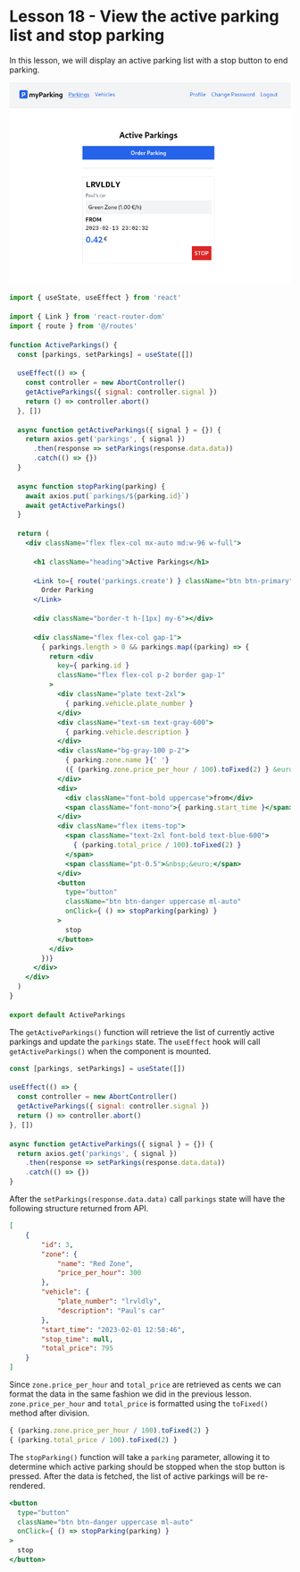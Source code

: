 # Lesson 18 - View the active parking list and stop parking

In this lesson, we will display an active parking list with a stop button to end parking.

![Active parking list](assets/active-parking-list.png)

```jsx
import { useState, useEffect } from 'react'

import { Link } from 'react-router-dom'
import { route } from '@/routes'

function ActiveParkings() {
  const [parkings, setParkings] = useState([])

  useEffect(() => {
    const controller = new AbortController()
    getActiveParkings({ signal: controller.signal })
    return () => controller.abort()
  }, [])

  async function getActiveParkings({ signal } = {}) {
    return axios.get('parkings', { signal })
      .then(response => setParkings(response.data.data))
      .catch(() => {})
  }

  async function stopParking(parking) {
    await axios.put(`parkings/${parking.id}`)
    await getActiveParkings()
  }

  return (
    <div className="flex flex-col mx-auto md:w-96 w-full">

      <h1 className="heading">Active Parkings</h1>

      <Link to={ route('parkings.create') } className="btn btn-primary">
        Order Parking
      </Link>

      <div className="border-t h-[1px] my-6"></div>

      <div className="flex flex-col gap-1">
        { parkings.length > 0 && parkings.map((parking) => {
          return <div
            key={ parking.id }
            className="flex flex-col p-2 border gap-1"
          >
            <div className="plate text-2xl">
              { parking.vehicle.plate_number }
            </div>
            <div className="text-sm text-gray-600">
              { parking.vehicle.description }
            </div>
            <div className="bg-gray-100 p-2">
              { parking.zone.name }{' '}
              ({ (parking.zone.price_per_hour / 100).toFixed(2) } &euro;/h)
            </div>
            <div>
              <div className="font-bold uppercase">from</div>
              <span className="font-mono">{ parking.start_time }</span>
            </div>
            <div className="flex items-top">
              <span className="text-2xl font-bold text-blue-600">
                { (parking.total_price / 100).toFixed(2) }
              </span>
              <span className="pt-0.5">&nbsp;&euro;</span>
            </div>
            <button
              type="button"
              className="btn btn-danger uppercase ml-auto"
              onClick={ () => stopParking(parking) }
            >
              stop
            </button>
          </div>
        })}
      </div>
    </div>
  )
}

export default ActiveParkings
```

The `getActiveParkings()` function will retrieve the list of currently active parkings and update the `parkings` state. The `useEffect` hook will call `getActiveParkings()` when the component is mounted.

```jsx
const [parkings, setParkings] = useState([])

useEffect(() => {
  const controller = new AbortController()
  getActiveParkings({ signal: controller.signal })
  return () => controller.abort()
}, [])

async function getActiveParkings({ signal } = {}) {
  return axios.get('parkings', { signal })
    .then(response => setParkings(response.data.data))
    .catch(() => {})
}
```

After the `setParkings(response.data.data)` call `parkings` state will have the following structure returned from API.

```json
[
    {
        "id": 3,
        "zone": {
            "name": "Red Zone",
            "price_per_hour": 300
        },
        "vehicle": {
            "plate_number": "lrvldly",
            "description": "Paul's car"
        },
        "start_time": "2023-02-01 12:58:46",
        "stop_time": null,
        "total_price": 795
    }
]
```

Since `zone.price_per_hour` and `total_price` are retrieved as cents we can format the data in the same fashion we did in the previous lesson. `zone.price_per_hour` and `total_price` is formatted using the `toFixed()` method after division.

```jsx
{ (parking.zone.price_per_hour / 100).toFixed(2) }
{ (parking.total_price / 100).toFixed(2) }
```

The `stopParking()` function will take a `parking` parameter, allowing it to determine which active parking should be stopped when the stop button is pressed. After the data is fetched, the list of active parkings will be re-rendered.

```jsx
<button
  type="button"
  className="btn btn-danger uppercase ml-auto"
  onClick={ () => stopParking(parking) }
>
  stop
</button>
```
